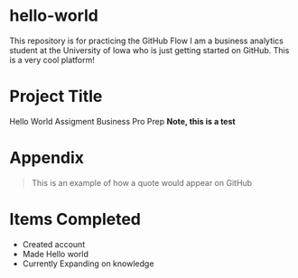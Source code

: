 # hello-world
This repository is for practicing the GitHub Flow
I am a business analytics student at the University of Iowa who is just getting started on GitHub. This is a very cool platform!
# Project Title
Hello World Assigment Business Pro Prep
**Note, this is a test**
# Appendix
> This is an example of how a quote would appear on GitHub
# Items Completed
- Created account
- Made Hello world
- Currently Expanding on knowledge
